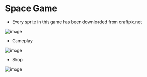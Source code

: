 # Space Game

  - Every sprite in this game has been downloaded from craftpix.net

![image](https://user-images.githubusercontent.com/33720962/89334996-ca2dcd00-d66d-11ea-8576-36c8871edc61.png)

  - Gameplay
  
![image](https://user-images.githubusercontent.com/33720962/89335189-1416b300-d66e-11ea-9f28-6934a1e1bd35.png)

  - Shop
  
![image](https://user-images.githubusercontent.com/33720962/89335314-39a3bc80-d66e-11ea-8545-f5c39e2242ca.png)
